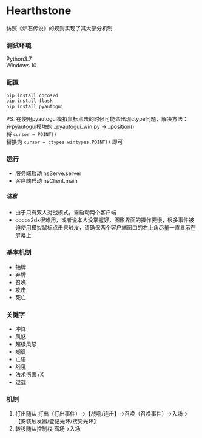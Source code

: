 # Hearthstone
仿照《炉石传说》的规则实现了其大部分机制

### 测试环境
Python3.7  
Windows 10  

### 配置
```powershell
pip install cocos2d  
pip install flask  
pip install pyautogui  
```  
PS: 在使用pyautogui模拟鼠标点击的时候可能会出现ctype问题，解决方法：  
在pyautogui模块的 _pyautogui_win.py -> _position()   
将 `cursor = POINT()`   
替换为 `cursor = ctypes.wintypes.POINT()` 即可  

### 运行
- 服务端启动 hsServe.server  
- 客户端启动 hsClient.main  

##### 注意
- 由于只有双人对战模式，需启动两个客户端  
- cocos2dx很难用，或者说本人没掌握好，图形界面的操作要慢，很多事件被迫使用模拟鼠标点击来触发，请确保两个客户端窗口的右上角尽量一直显示在屏幕上  

### 基本机制
- 抽牌
- 弃牌
- 召唤
- 攻击
- 死亡

### 关键字
- 冲锋
- 风怒
- 超级风怒
- 嘲讽
- 亡语
- 战吼
- 法术伤害+X
- 过载

### 机制
1. 打出随从
打出（打出事件）->【战吼/连击】->召唤（召唤事件）->入场->【安装触发器/登记光环/接受光环】
2. 转移随从控制权
离场->入场